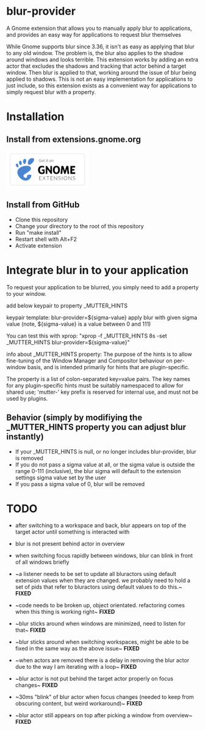 # blur-provider
A Gnome extension that allows you to manually apply blur to applications, and provides an easy way for applications to request blur themselves

While Gnome supports blur since 3.36, it isn't as easy as applying that blur to any old window. The problem is, the blur also applies to the shadow around windows and looks terrible. This extension works by adding an extra actor that excludes the shadows and tracking that actor behind a target window. Then blur is applied to that, working around the issue of blur being applied to shadows. This is not an easy implementation for applications to just include, so this extension exists as a convenient way for applications to simply request blur with a property.

# Installation
## Install from extensions.gnome.org 
[<img src="https://raw.githubusercontent.com/andyholmes/gnome-shell-extensions-badge/master/get-it-on-ego.svg?sanitize=true" alt="Get it on GNOME Extensions" height="100" align="middle">][ego]
## Install from GitHub
- Clone this repository
- Change your directory to the root of this repository
- Run "make install"
- Restart shell with Alt+F2
- Activate extension

# Integrate blur in to your application
To request your application to be blurred, you simply need to add a property to your window.

add below keypair to property _MUTTER_HINTS

keypair template: blur-provider=${sigma-value} apply blur with given sigma value
(note, ${sigma-value} is a value between 0 and 111)

You can test this with xprop: "xprop -f _MUTTER_HINTS 8s -set _MUTTER_HINTS blur-provider=${sigma-value}"

info about _MUTTER_HINTS property:
The purpose of the hints is to allow fine-tuning of the Window Manager and
Compositor behaviour on per-window basis, and is intended primarily for
hints that are plugin-specific.

The property is a list of colon-separated key=value pairs. The key names for
any plugin-specific hints must be suitably namespaced to allow for shared
use; 'mutter-' key prefix is reserved for internal use, and must not be used
by plugins.

## Behavior (simply by modifiying the \_MUTTER_HINTS property you can adjust blur instantly)
- If your \_MUTTER_HINTS is null, or no longer includes blur-provider, blur is removed
- If you do not pass a sigma value at all, or the sigma value is outside the range 0-111 (inclusive), the blur sigma will default to the extension settings sigma value set by the user
- If you pass a sigma value of 0, blur will be removed

# TODO
- after switching to a workspace and back, blur appears on top of the target actor until something is interacted with
- blur is not present behind actor in overview
- when switching focus rapidly between windows, blur can blink in front of all windows briefly


- ~a listener needs to be set to update all bluractors using default extension values when they are changed. we probably need to hold a set of pids that refer to bluractors using default values to do this.~ **FIXED**
- ~code needs to be broken up, object orientated. refactoring comes when this thing is working right~ **FIXED**
- ~blur sticks around when windows are minimized, need to listen for that~ **FIXED**
- ~blur sticks around when switching workspaces, might be able to be fixed in the same way as the above issue~ **FIXED**
- ~when actors are removed there is a delay in removing the blur actor due to the way I am iterating with a loop~ **FIXED**
- ~blur actor is not put behind the target actor properly on focus changes~ **FIXED**
- ~30ms "blink" of blur actor when focus changes (needed to keep from obscuring content, but weird workaround)~ **FIXED**
- ~blur actor still appears on top after picking a window from overview~ **FIXED**

[ego]: https://extensions.gnome.org/extension/$NUMBER/gsconnect/
